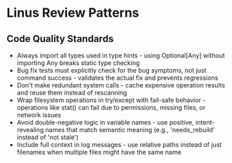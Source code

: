 # Linus Review Patterns
<!-- Automatically updated by capture-linus command -->
<!-- Each pattern is a lesson learned from code reviews -->

## Code Quality Standards
- Always import all types used in type hints - using Optional[Any] without importing Any breaks static type checking
- Bug fix tests must explicitly check for the bug symptoms, not just command success - validates the actual fix and prevents regressions
- Don't make redundant system calls - cache expensive operation results and reuse them instead of rescanning
- Wrap filesystem operations in try/except with fail-safe behavior - operations like stat() can fail due to permissions, missing files, or network issues
- Avoid double-negative logic in variable names - use positive, intent-revealing names that match semantic meaning (e.g., 'needs_rebuild' instead of 'not stale')
- Include full context in log messages - use relative paths instead of just filenames when multiple files might have the same name
